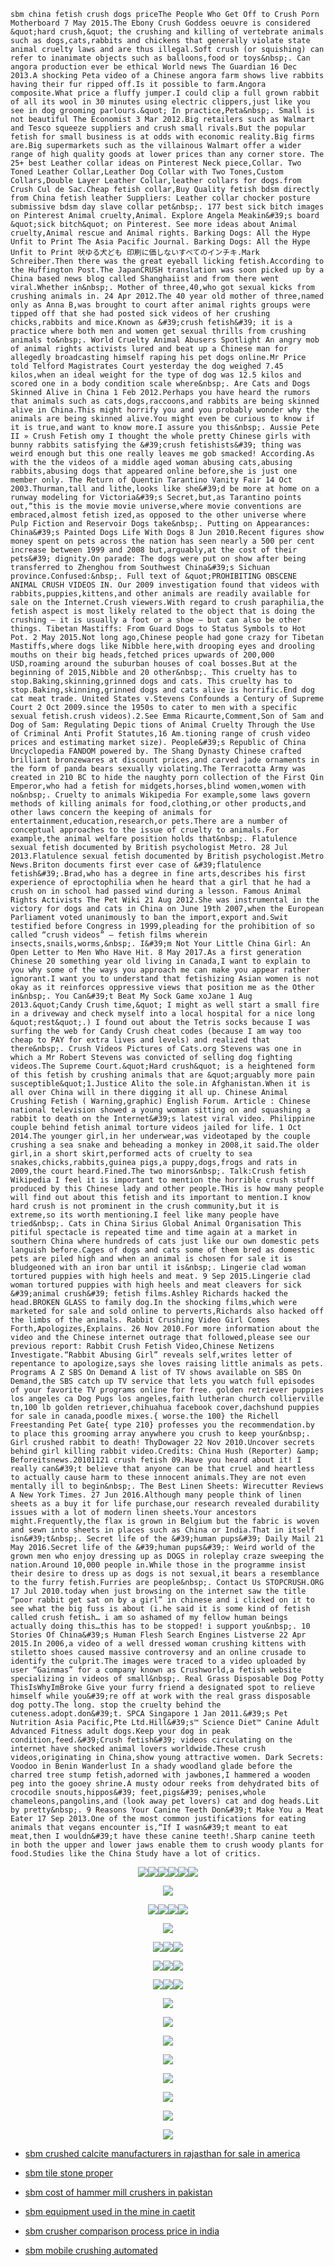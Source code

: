 
```
sbm china fetish crush dogs priceThe People Who Get Off to Crush Porn Motherboard 7 May 2015.The Ebony Crush Goddess oeuvre is considered &quot;hard crush,&quot; the crushing and killing of vertebrate animals such as dogs,cats,rabbits and chickens that generally violate state animal cruelty laws and are thus illegal.Soft crush (or squishing) can refer to inanimate objects such as balloons,food or toys&nbsp;. Can angora production ever be ethical World news The Guardian 16 Dec 2013.A shocking Peta video of a Chinese angora farm shows live rabbits having their fur ripped off.Is it possible to farm.Angora composite.What price a fluffy jumper.I could clip a full grown rabbit of all its wool in 30 minutes using electric clippers,just like you see in dog grooming parlours.&quot; In practice,Peta&nbsp;. Small is not beautiful The Economist 3 Mar 2012.Big retailers such as Walmart and Tesco squeeze suppliers and crush small rivals.But the popular fetish for small business is at odds with economic reality.Big firms are.Big supermarkets such as the villainous Walmart offer a wider range of high quality goods at lower prices than any corner store. The 25+ best Leather collar ideas on Pinterest Neck piece,Collar. Two Toned Leather Collar,Leather Dog Collar with Two Tones,Custom Collars,Double Layer Leather Collar,leather collars for dogs.from Crush Cul de Sac.Cheap fetish collar,Buy Quality fetish bdsm directly from China fetish leather Suppliers: Leather collar chocker posture submissive bdsm day slave collar pet&nbsp;. 177 best sick bitch images on Pinterest Animal cruelty,Animal. Explore Angela Meakin&#39;s board &quot;sick bitch&quot; on Pinterest. See more ideas about Animal cruelty,Animal rescue and Animal rights. Barking Dogs: All the Hype Unfit to Print The Asia Pacific Journal. Barking Dogs: All the Hype Unfit to Print 吠ゆる犬ども 印刷に価しないすべてのインチキ.Mark Schreiber.Then there was the great eyeball licking fetish.According to the Huffington Post.The JapanCRUSH translation was soon picked up by a China based news blog called Shanghaiist and from there went viral.Whether in&nbsp;. Mother of three,40,who got sexual kicks from crushing animals in. 24 Apr 2012.The 40 year old mother of three,named only as Anna B,was brought to court after animal rights groups were tipped off that she had posted sick videos of her crushing chicks,rabbits and mice.Known as &#39;crush fetish&#39; it is a practice where both men and women get sexual thrills from crushing animals to&nbsp;. World Cruelty Animal Abusers Spotlight An angry mob of animal rights activists lured and beat up a Chinese man for allegedly broadcasting himself raping his pet dogs online.Mr Price told Telford Magistrates Court yesterday the dog weighed 7.45 kilos,when an ideal weight for the type of dog was 12.5 kilos and scored one in a body condition scale where&nbsp;. Are Cats and Dogs Skinned Alive in China 1 Feb 2012.Perhaps you have heard the rumors that animals such as cats,dogs,raccoons,and rabbits are being skinned alive in China.This might horrify you and you probably wonder why the animals are being skinned alive.You might even be curious to know if it is true,and want to know more.I assure you this&nbsp;. Aussie Pete II » Crush Fetish omy I thought the whole pretty Chinese girls with bunny rabbits satisfying the &#39;crush fetishists&#39; thing was weird enough but this one really leaves me gob smacked! According.As with the the videos of a middle aged woman abusing cats,abusing rabbits,abusing dogs that appeared online before,she is just one member only. The Return of Quentin Tarantino Vanity Fair 14 Oct 2003.Thurman,tall and lithe,looks like she&#39;d be more at home on a runway modeling for Victoria&#39;s Secret,but,as Tarantino points out,“this is the movie movie universe,where movie conventions are embraced,almost fetish ized,as opposed to the other universe where Pulp Fiction and Reservoir Dogs take&nbsp;. Putting on Appearances: China&#39;s Painted Dogs Life With Dogs 8 Jun 2010.Recent figures show money spent on pets across the nation has seen nearly a 500 per cent increase between 1999 and 2008 but,arguably,at the cost of their pets&#39; dignity.On parade: The dogs were put on show after being transferred to Zhenghou from Southwest China&#39;s Sichuan province.Confused:&nbsp;. Full text of &quot;PROHIBITING OBSCENE ANIMAL CRUSH VIDEOS IN. Our 2009 investigation found that videos with rabbits,puppies,kittens,and other animals are readily available for sale on the Internet.Crush viewers.With regard to crush paraphilia,the fetish aspect is most likely related to the object that is doing the crushing — it is usually a foot or a shoe — but can also be other things. Tibetan Mastiffs: From Guard Dogs to Status Symbols to Hot Pot. 2 May 2015.Not long ago,Chinese people had gone crazy for Tibetan Mastiffs,where dogs like Nibble here,with drooping eyes and drooling mouths on their big heads,fetched prices upwards of 200,000 USD,roaming around the suburban houses of coal bosses.But at the beginning of 2015,Nibble and 20 other&nbsp;. This cruelty has to stop.Baking,skinning,grinned dogs and cats. This cruelty has to stop.Baking,skinning,grinned dogs and cats alive is horrific.End dog cat meat trade. United States v.Stevens Confounds a Century of Supreme Court 2 Oct 2009.since the 1950s to cater to men with a specific sexual fetish.crush videos).2.See Emma Ricaurte,Comment,Son of Sam and Dog of Sam: Regulating Depic tions of Animal Cruelty Through the Use of Criminal Anti Profit Statutes,16 Am.tioning range of crush video prices and estimating market size). People&#39;s Republic of China Uncyclopedia FANDOM powered by. The Shang Dynasty Chinese crafted brilliant bronzewares at discount prices,and carved jade ornaments in the form of panda bears sexually violating.The Terracotta Army was created in 210 BC to hide the naughty porn collection of the First Qin Emperor,who had a fetish for midgets,horses,blind women,women with no&nbsp;. Cruelty to animals Wikipedia For example,some laws govern methods of killing animals for food,clothing,or other products,and other laws concern the keeping of animals for entertainment,education,research,or pets.There are a number of conceptual approaches to the issue of cruelty to animals.For example,the animal welfare position holds that&nbsp;. Flatulence sexual fetish documented by British psychologist Metro. 28 Jul 2013.Flatulence sexual fetish documented by British psychologist.Metro News.Briton documents first ever case of &#39;flatulence fetish&#39;.Brad,who has a degree in fine arts,describes his first experience of eproctophilia when he heard that a girl that he had a crush on in school had passed wind during a lesson. Famous Animal Rights Activists The Pet Wiki 21 Aug 2012.She was instrumental in the victory for dogs and cats in China on June 19th 2007,when the European Parliament voted unanimously to ban the import,export and.Swit testified before Congress in 1999,pleading for the prohibition of so called “crush videos” — fetish films wherein insects,snails,worms,&nbsp;. I&#39;m Not Your Little China Girl: An Open Letter to Men Who Have Hit. 8 May 2017.As a first generation Chinese 20 something year old living in Canada,I want to explain to you why some of the ways you approach me can make you appear rather ignorant.I want you to understand that fetishizing Asian women is not okay as it reinforces oppressive views that position me as the Other in&nbsp;. You Can&#39;t Beat My Sock Game xoJane 1 Aug 2013.&quot;Candy Crush time,&quot; I might as well start a small fire in a driveway and check myself into a local hospital for a nice long &quot;rest&quot;.) I found out about the Tetris socks because I was surfing the web for Candy Crush cheat codes (because I am way too cheap to PAY for extra lives and levels) and realized that there&nbsp;. Crush Videos Pictures of Cats.org Stevens was one in which a Mr Robert Stevens was convicted of selling dog fighting videos.The Supreme Court.&quot;Hard crush&quot; is a heightened form of this fetish by crushing animals that are &quot;arguably more pain susceptible&quot;1.Justice Alito the sole.in Afghanistan.When it is all over China will in there digging it all up. Chinese Animal Crushing Fetish ( Warning,graphic) English Forum. Article : Chinese national television showed a young woman sitting on and squashing a rabbit to death on the Internet&#39;s latest viral video. Philippine couple behind fetish animal torture videos jailed for life. 1 Oct 2014.The younger girl,in her underwear,was videotaped by the couple crushing a sea snake and beheading a monkey in 2008,it said.The older girl,in a short skirt,performed acts of cruelty to sea snakes,chicks,rabbits,guinea pigs,a puppy,dogs,frogs and rats in 2009,the court heard.Fined.The two minors&nbsp;. Talk:Crush fetish Wikipedia I feel it is important to mention the horrible crush stuff produced by this Chinese lady and other people.THis is how many people will find out about this fetish and its important to mention.I know hard crush is not prominent in the crush community,but it is extreme,so its worth mentioning.I feel like many people have tried&nbsp;. Cats in China Sirius Global Animal Organisation This pitiful spectacle is repeated time and time again at a market in southern China where hundreds of cats just like our own domestic pets languish before.Cages of dogs and cats some of them bred as domestic pets are piled high and when an animal is chosen for sale it is bludgeoned with an iron bar until it is&nbsp;. Lingerie clad woman tortured puppies with high heels and meat. 9 Sep 2015.Lingerie clad woman tortured puppies with high heels and meat cleavers for sick &#39;animal crush&#39; fetish films.Ashley Richards hacked the head.BROKEN GLASS to family dog.In the shocking films,which were marketed for sale and sold online to perverts,Richards also hacked off the limbs of the animals. Rabbit Crushing Video Girl Comes Forth,Apologizes,Explains. 26 Nov 2010.For more information about the video and the Chinese internet outrage that followed,please see our previous report: Rabbit Crush Fetish Video,Chinese Netizens Investigate.“Rabbit Abusing Girl” reveals self,writes letter of repentance to apologize,says she loves raising little animals as pets. Programs A Z SBS On Demand A list of TV shows available on SBS On Demand,the SBS catch up TV service that lets you watch full episodes of your favorite TV programs online for free. golden retriever puppies los angeles ca Dog Pugs los angeles,faith lutheran church collierville tn,100 lb golden retriever,chihuahua facebook cover,dachshund puppies for sale in canada,poodle mixes.{ worse.the 100} the Richell Freestanding Pet Gate{ type 210} professes you the recommendation.by to place this grooming array anywhere you crush to keep your&nbsp;. Girl crushed rabbit to death! ThyDowager 22 Nov 2010.Uncover secrets behind girl killing rabbit video.Credits: China Hush (Reporter) &amp; Beforeitsnews.20101121 crush fetish 09.Have you heard about it! I really can&#39;t believe that anyone can be that cruel and heartless to actually cause harm to these innocent animals.They are not even mentally ill to begin&nbsp;. The Best Linen Sheets: Wirecutter Reviews A New York Times. 27 Jun 2016.Although many people think of linen sheets as a buy it for life purchase,our research revealed durability issues with a lot of modern linen sheets.Your ancestors might.Frequently,the flax is grown in Belgium but the fabric is woven and sewn into sheets in places such as China or India.That in itself isn&#39;t&nbsp;. Secret life of the &#39;human pups&#39; Daily Mail 21 May 2016.Secret life of the &#39;human pups&#39;: Weird world of the grown men who enjoy dressing up as DOGS in roleplay craze sweeping the nation.Around 10,000 people in.While those in the programme insist their desire to dress up as dogs is not sexual,it bears a resemblance to the furry fetish.Furries are people&nbsp;. Contact Us STOPCRUSH.ORG 17 Jul 2010.today when just browsing on the internet saw the title “poor rabbit get sat on by a girl” in chinese and i clicked on it to see what the big fuss is about (i.he said it is some kind of fetish called crush fetish… i am so ashamed of my fellow human beings actually doing this…this has to be stopped! i support you&nbsp;. 10 Stories Of China&#39;s Human Flesh Search Engines Listverse 22 Apr 2015.In 2006,a video of a well dressed woman crushing kittens with stiletto shoes caused massive controversy and an online crusade to identify the culprit.The images were traced to a video uploaded by user “Gainmas” for a company known as Crushworld,a fetish website specializing in videos of small&nbsp;. Real Grass Disposable Dog Potty ThisIsWhyImBroke Give your furry friend a designated spot to relieve himself while you&#39;re off at work with the real grass disposable dog potty.The long. stop the cruelty behind the cuteness.adopt.don&#39;t. SPCA Singapore 1 Jan 2011.&#39;s Pet Nutrition Asia Pacific,Pte Ltd.Hill&#39;s™ Science Diet™ Canine Adult Advanced Fitness adult dogs.Keep your dog in peak condition,feed.&#39;Crush fetish&#39; videos circulating on the internet have shocked animal lovers worldwide.These crush videos,originating in China,show young attractive women. Dark Secrets: Voodoo in Benin Wanderlust In a shady woodland glade before the charred tree stump fetish,adorned with jawbones,I hammered a wooden peg into the gooey shrine.A musty odour reeks from dehydrated bits of crocodile snouts,hippos&#39; feet,pigs&#39; penises,whole chameleons,pangolins,and (look away pet lovers) cat and dog heads.Lit by pretty&nbsp;. 9 Reasons Your Canine Teeth Don&#39;t Make You a Meat Eater 17 Sep 2013.One of the most common justifications for eating animals that vegans encounter is,“If I wasn&#39;t meant to eat meat,then I wouldn&#39;t have these canine teeth!.Sharp canine teeth in both the upper and lower jaws enable them to crush woody plants for food.Studies like the China Study have a lot of critics. 
```

<div align="center">
  
<a rel="nofollow" href="https://m.shibang-china.com?f=github&k=sbm+china+fetish+crush+dogs+price"><img src="https://static.shibang-china.com/en/l.png"></a><img src="https://static.shibang-china.com/en/hw.png"><a rel="nofollow" href="https://m.shibang-china.com/product/?f=github&k=sbm+china+fetish+crush+dogs+price"><img src="https://static.shibang-china.com/en/p.png"></a><a rel="nofollow" href="https://m.shibang-china.com/cases/?f=github&k=sbm+china+fetish+crush+dogs+price"><img src="https://static.shibang-china.com/en/c.png"></a><a rel="nofollow" href="https://m.shibang-china.com/news/?f=github&k=sbm+china+fetish+crush+dogs+price"><img src="https://static.shibang-china.com/en/n.png"></a><a rel="nofollow" href="https://m.shibang-china.com?f=github&k=sbm+china+fetish+crush+dogs+price"><img src="https://static.shibang-china.com/en/m.png"></a>

<a rel="nofollow" href="https://m.shibang-china.com/product/?f=github&k=sbm+china+fetish+crush+dogs+price"><img src="https://static.shibang-china.com/en/b.jpg"></a>
  
<a rel="nofollow" href="https://m.shibang-china.com/solution-aggregate.html?f=github&k=sbm+china+fetish+crush+dogs+price"><img src="https://static.shibang-china.com/en/a.jpg"></a><a rel="nofollow" href="https://m.shibang-china.com/solution-mine.html?f=github&k=sbm+china+fetish+crush+dogs+price"><img src="https://static.shibang-china.com/en/m.jpg"></a><a rel="nofollow" href="https://m.shibang-china.com/solution-mill.html?f=github&k=sbm+china+fetish+crush+dogs+price"><img src="https://static.shibang-china.com/en/g.jpg"></a><a rel="nofollow" href="https://m.shibang-china.com/solution-epc.html?f=github&k=sbm+china+fetish+crush+dogs+price"><img src="https://static.shibang-china.com/en/e.jpg"></a>

<a rel="nofollow" href="https://m.shibang-china.com/product/?f=github&k=sbm+china+fetish+crush+dogs+price"><img src="https://static.shibang-china.com/en/a-p.png"></a>

<a rel="nofollow" href="https://m.shibang-china.com/product/crusher/c6x.html?f=github&k=sbm+china+fetish+crush+dogs+price"><img src="https://static.shibang-china.com/en/j.jpg"></a><a rel="nofollow" href="https://m.shibang-china.com/product/crusher/ci5x.html?f=github&k=sbm+china+fetish+crush+dogs+price"><img src="https://static.shibang-china.com/en/i.jpg"></a><a rel="nofollow" href="https://m.shibang-china.com/product/crusher/hst.html?f=github&k=sbm+china+fetish+crush+dogs+price"><img src="https://static.shibang-china.com/en/c.jpg"></a>

<a rel="nofollow" href="https://m.shibang-china.com/product/mill/mtw.html?f=github&k=sbm+china+fetish+crush+dogs+price"><img src="https://static.shibang-china.com/en/mtw.jpg"></a><a rel="nofollow" href="https://m.shibang-china.com/product/mill/scm.html?f=github&k=sbm+china+fetish+crush+dogs+price"><img src="https://static.shibang-china.com/en/scm.jpg"></a><a rel="nofollow" href="https://m.shibang-china.com/product/mill/lm.html?f=github&k=sbm+china+fetish+crush+dogs+price"><img src="https://static.shibang-china.com/en/lm.jpg"></a>

<a rel="nofollow" href="https://m.shibang-china.com/product/sand/vsi6x.html?f=github&k=sbm+china+fetish+crush+dogs+price"><img src="https://static.shibang-china.com/en/6x.jpg"></a><a rel="nofollow" href="https://m.shibang-china.com/product/sand/vu.html?f=github&k=sbm+china+fetish+crush+dogs+price"><img src="https://static.shibang-china.com/en/vu.jpg"></a><a rel="nofollow" href="https://m.shibang-china.com/product/mobile/klun.html?f=github&k=sbm+china+fetish+crush+dogs+price"><img src="https://static.shibang-china.com/en/k.jpg"></a>

<a rel="nofollow" href="https://m.shibang-china.com/cases/?f=github&k=sbm+china+fetish+crush+dogs+price"><img src="https://static.shibang-china.com/en/case.png"></a>

<a rel="nofollow" href="https://m.shibang-china.com/cases/aggregate/202.html?f=github&k=sbm+china+fetish+crush+dogs+price"><img src="https://static.shibang-china.com/en/c-1.jpg"></a>

<a rel="nofollow" href="https://m.shibang-china.com/cases/aggregate/203.html?f=github&k=sbm+china+fetish+crush+dogs+price"><img src="https://static.shibang-china.com/en/c-2.jpg"></a>

<a rel="nofollow" href="https://m.shibang-china.com/cases/mill/123.html?f=github&k=sbm+china+fetish+crush+dogs+price"><img src="https://static.shibang-china.com/en/c-3.jpg"></a>

<a rel="nofollow" href="https://m.shibang-china.com/contact_us.html?f=github&k=sbm+china+fetish+crush+dogs+price"><img src="https://static.shibang-china.com/en/contact.png"></a>

<a rel="nofollow" href="https://swt.shibang-china.com/?f=github&k=sbm+china+fetish+crush+dogs+price"><img src="https://static.shibang-china.com/en/chat.png"></a>

<a rel="nofollow" href="https://whatsapp.shibangsoft.com/WhatsApp.php?f=github&k=sbm+china+fetish+crush+dogs+price"><img src="https://static.shibang-china.com/en/whatsapp.png"></a>

<a rel="nofollow" href="https://m.shibang-china.com/?f=github&k=sbm+china+fetish+crush+dogs+price"><img src="https://static.shibang-china.com/en/website.png"></a>

</div>


* [sbm crushed calcite manufacturers in rajasthan for sale in america](sbm%20crushed%20calcite%20manufacturers%20in%20rajasthan%20for%20sale%20in%20america.md)

* [sbm tile stone proper](sbm%20tile%20stone%20proper.md)

* [sbm cost of hammer mill crushers in pakistan](sbm%20cost%20of%20hammer%20mill%20crushers%20in%20pakistan.md)

* [sbm equipment used in the mine in caetit](sbm%20equipment%20used%20in%20the%20mine%20in%20caetit.md)

* [sbm crusher comparison process price in india](sbm%20crusher%20comparison%20process%20price%20in%20india.md)

* [sbm mobile crushing automated](sbm%20mobile%20crushing%20automated.md)